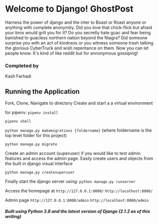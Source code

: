 # Welcome to Django! GhostPost
Harness the power of django and the inter to Boast or Roast anyone or anything with complete anonymity. Did you love that chick-flick but afraid your bros would grill you for it? Do you secretly hate guac and fear being banished to guacless northern nation beyond the Niagra? Did someone surprise you with an act of kindness or you witness someone trash talking the glorious CyberTruck and wish repentance on them. Now you can let people know. It's kind of like reddit but for annonymous gossiping!

### Completed by
Kash Farhadi

## Running the Application

Fork, Clone, Navigate to directory
Create and start a a virtual environment

for pipenv:
`pipenv install`

`pipenv shell`

`python manage.py makemigrations {foldername}` 
(where foldername is the top level folder for this project)

`python manage.py migrate`

Create an admin account (superuser) if you would like to test admin features and access the admin page. Easily create users and objects from the built in django visual interface

`python manage.py createsuperuser`

Finally start the django server using: 
`python manage.py runserver`

Access the homepage at 
`http://127.0.0.1:8000/` 
`http://localhost:8000/`

Admin page
`http://127.0.0.1:8000/admin` 
`http://localhost:8000/admin`


##### Built using Python 3.8 and the latest version of Django (2.1.2 as of this writing)